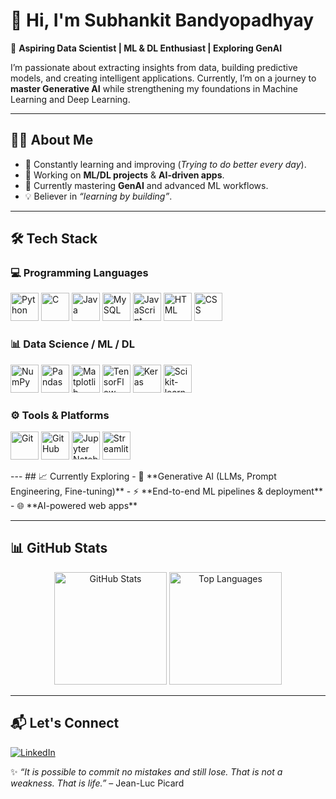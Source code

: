 # 👋 Hi, I'm Subhankit Bandyopadhyay  

🚀 **Aspiring Data Scientist | ML & DL Enthusiast | Exploring GenAI**  

I’m passionate about extracting insights from data, building predictive models, and creating intelligent applications. Currently, I’m on a journey to **master Generative AI** while strengthening my foundations in Machine Learning and Deep Learning.  

---
## 🧑‍💻 About Me  
- 🎯 Constantly learning and improving (*Trying to do better every day*).  
- 🔭 Working on **ML/DL projects** & **AI-driven apps**.  
- 🌱 Currently mastering **GenAI** and advanced ML workflows.  
- 💡 Believer in *“learning by building”*.  

---

## 🛠️ Tech Stack  

### 💻 Programming Languages  
<p align="left">
  <img src="https://cdn.jsdelivr.net/gh/devicons/devicon/icons/python/python-original.svg" width="45" height="45" alt="Python"/>
  <img src="https://cdn.jsdelivr.net/gh/devicons/devicon/icons/c/c-original.svg" width="45" height="45" alt="C"/>
  <img src="https://cdn.jsdelivr.net/gh/devicons/devicon/icons/java/java-original.svg" width="45" height="45" alt="Java"/>
  <img src="https://cdn.jsdelivr.net/gh/devicons/devicon/icons/mysql/mysql-original.svg" width="45" height="45" alt="MySQL"/>
  <img src="https://cdn.jsdelivr.net/gh/devicons/devicon/icons/javascript/javascript-original.svg" width="45" height="45" alt="JavaScript"/>
  <img src="https://cdn.jsdelivr.net/gh/devicons/devicon/icons/html5/html5-original.svg" width="45" height="45" alt="HTML"/>
  <img src="https://cdn.jsdelivr.net/gh/devicons/devicon/icons/css3/css3-original.svg" width="45" height="45" alt="CSS"/>
</p>

### 📊 Data Science / ML / DL  
<p align="left">
  <img src="https://cdn.jsdelivr.net/gh/devicons/devicon/icons/numpy/numpy-original.svg" width="45" height="45" alt="NumPy"/>
  <img src="https://cdn.jsdelivr.net/gh/devicons/devicon/icons/pandas/pandas-original.svg" width="45" height="45" alt="Pandas"/>
  <img src="https://cdn.jsdelivr.net/gh/devicons/devicon/icons/matplotlib/matplotlib-original.svg" width="45" height="45" alt="Matplotlib"/>
  <img src="https://cdn.jsdelivr.net/gh/devicons/devicon/icons/tensorflow/tensorflow-original.svg" width="45" height="45" alt="TensorFlow"/>
  <img src="https://cdn.jsdelivr.net/gh/devicons/devicon/icons/keras/keras-original.svg" width="45" height="45" alt="Keras"/>
  <img src="https://cdn.jsdelivr.net/gh/devicons/devicon/icons/scikitlearn/scikitlearn-original.svg" width="45" height="45" alt="Scikit-learn"/>
</p>  

### ⚙️ Tools & Platforms  
<p align="left">
  <img src="https://cdn.jsdelivr.net/gh/devicons/devicon/icons/git/git-original.svg" width="45" height="45" alt="Git"/>
  <img src="https://cdn.jsdelivr.net/gh/devicons/devicon/icons/github/github-original.svg" width="45" height="45" alt="GitHub"/>
  <img src="https://cdn.jsdelivr.net/gh/devicons/devicon/icons/jupyter/jupyter-original.svg" width="45" height="45" alt="Jupyter Notebook"/>
  <img src="https://cdn.jsdelivr.net/gh/devicons/devicon/icons/streamlit/streamlit-original.svg" width="45" height="45" alt="Streamlit"/>
</p>  
---
## 📈 Currently Exploring  
- 🧠 **Generative AI (LLMs, Prompt Engineering, Fine-tuning)**  
- ⚡ **End-to-end ML pipelines & deployment**  
- 🌐 **AI-powered web apps**  

---

## 📊 GitHub Stats  

<p align="center">
  <img src="https://github-readme-stats.vercel.app/api?username=SubhankitBaner&show_icons=true&theme=radical" alt="GitHub Stats" height="180"/>
  <img src="https://github-readme-stats.vercel.app/api/top-langs/?username=SubhankitBaner&layout=compact&theme=radical" alt="Top Languages" height="180"/>
</p>

---

## 📬 Let's Connect  
[![LinkedIn](https://img.shields.io/badge/LinkedIn-0A66C2?style=for-the-badge&logo=linkedin&logoColor=white)](https://www.linkedin.com/in/subhankit-bandyopadhyay-634396324/) 

✨ *“It is possible to commit no mistakes and still lose. That is not a weakness. That is life.”* – Jean-Luc Picard   
